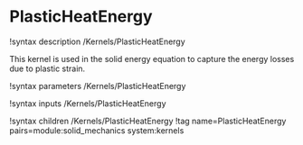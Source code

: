 # PlasticHeatEnergy

!syntax description /Kernels/PlasticHeatEnergy

This kernel is used in the solid energy equation to capture the energy losses due to plastic strain.

!syntax parameters /Kernels/PlasticHeatEnergy

!syntax inputs /Kernels/PlasticHeatEnergy

!syntax children /Kernels/PlasticHeatEnergy
!tag name=PlasticHeatEnergy pairs=module:solid_mechanics system:kernels

